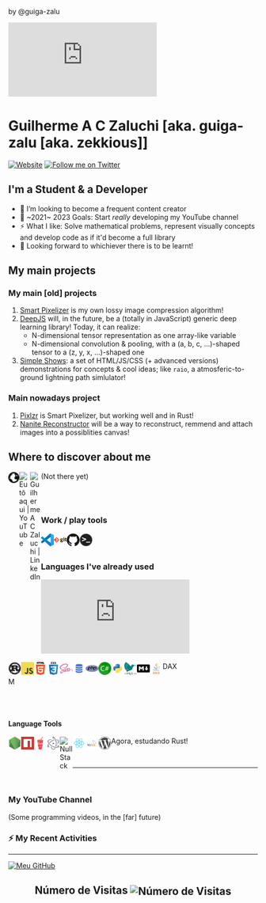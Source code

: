 by @guiga-zalu

[![guiga zalu](https://github-stats-evirunurm.vercel.app/api/stats.js?username=guiga-zalu&peng=false)](https://github.com/evirunurm/github-stats)

# Guilherme A C Zaluchi [aka. guiga-zalu [aka. zekkious]]

[![Website](https://img.shields.io/website?label=guilherme.zaluchi.com.br&style=for-the-badge&url=https%3A%2F%2Fguilherme.zaluchi.com.br)][website]
[![Follow me on Twitter](https://img.shields.io/twitter/follow/GZaluchi?color=1DA1F2&logo=twitter&style=for-the-badge)][twitter_follow]

## I'm a Student & a Developer

- 👯 I’m looking to become a frequent content creator
- 🥅 ~2021~ 2023 Goals: Start _really_ developing my YouTube channel
- ⚡ What I like: Solve mathematical problems, represent visually concepts and develop code as if it'd become a full library
- 🔭 Looking forward to whichiever there is to be learnt!

## My main projects

### My main \[old\] projects

1. [Smart Pixelizer](https://github.com/guiga-zalu/smart-pixelizer) is my own lossy image compression algorithm!  
1. [DeepJS](https://github.com/guiga-zalu/deepjs) will, in the future, be a (totally in JavaScript) generic deep learning library! Today, it can realize:
   - N-dimensional tensor representation as one array-like variable
   - N-dimensional convolution & pooling, with a (a, b, c, ...)-shaped tensor to a (z, y, x, ...)-shaped one
1. [Simple Shows](https://github.com/guiga-zalu/simple-shows): a set of HTML/JS/CSS (+ advanced versions) demonstrations for concepts & cool ideas; like `raio`, a atmosferic-to-ground lightning path simlulator!

### Main nowadays project

1. [Pixlzr](https://github.com/guiga-zalu/pixlzr-rust) is Smart Pixelizer, but working well and in Rust!  
2. [Nanite Reconstructor](https://github.com/guiga-zalu/nanite-reconstructor) will be a way to reconstruct, remmend and attach images into a possiblities canvas!

## Where to discover about me

[<img align="left" alt="guilherme.zaluchi.com.br" width="22px" src="https://raw.githubusercontent.com/iconic/open-iconic/master/svg/globe.svg" />][website] (Not there yet)
[<img align="left" alt="Eu tô aqui | YouTube" width="22px" src="https://cdn.jsdelivr.net/npm/simple-icons@v3/icons/youtube.svg" />][youtube]
[<img align="left" alt="Guilherme A C Zaluchi | LinkedIn" width="22px" src="https://cdn.jsdelivr.net/npm/simple-icons@v3/icons/linkedin.svg" />][linkedin]

<br /><br />

### Work / play tools

<img align="left" alt="Visual Studio Code" width="26px" src="https://raw.githubusercontent.com/github/explore/80688e429a7d4ef2fca1e82350fe8e3517d3494d/topics/visual-studio-code/visual-studio-code.png" />
<img align="left" alt="Git" width="26px" src="https://raw.githubusercontent.com/github/explore/80688e429a7d4ef2fca1e82350fe8e3517d3494d/topics/git/git.png" />
<img align="left" alt="GitHub" width="26px" src="https://raw.githubusercontent.com/github/explore/78df643247d429f6cc873026c0622819ad797942/topics/github/github.png" />
<img align="left" alt="Terminal" width="26px" src="https://raw.githubusercontent.com/github/explore/80688e429a7d4ef2fca1e82350fe8e3517d3494d/topics/terminal/terminal.png" />

<br /><br />

### Languages I've already used

[![Linguagens de Programação](https://github-stats-evirunurm.vercel.app/api/languages.js?username=guiga-zalu)](https://github.com/evirunurm/github-stats)

<img align="left" alt="Rust" width="26px" src="https://raw.githubusercontent.com/github/explore/80688e429a7d4ef2fca1e82350fe8e3517d3494d/topics/rust/rust.png" />
<img align="left" alt="JavaScript" width="26px" src="https://raw.githubusercontent.com/github/explore/80688e429a7d4ef2fca1e82350fe8e3517d3494d/topics/javascript/javascript.png" />
<img align="left" alt="HTML5" width="26px" src="https://raw.githubusercontent.com/github/explore/80688e429a7d4ef2fca1e82350fe8e3517d3494d/topics/html/html.png" />
<img align="left" alt="CSS3" width="26px" src="https://raw.githubusercontent.com/github/explore/80688e429a7d4ef2fca1e82350fe8e3517d3494d/topics/css/css.png" />
<img align="left" alt="Sass" width="26px" src="https://raw.githubusercontent.com/github/explore/80688e429a7d4ef2fca1e82350fe8e3517d3494d/topics/sass/sass.png" />
<img align="left" alt="SQL" width="26px" src="https://raw.githubusercontent.com/github/explore/80688e429a7d4ef2fca1e82350fe8e3517d3494d/topics/sql/sql.png" />
<img align="left" alt="PHP" width="26px" src="https://raw.githubusercontent.com/github/explore/ccc16358ac4530c6a69b1b80c7223cd2744dea83/topics/php/php.png" />
<img align="left" alt="C#" width="26px" src="https://raw.githubusercontent.com/github/explore/80688e429a7d4ef2fca1e82350fe8e3517d3494d/topics/csharp/csharp.png" />
<img align="left" alt="Python" width="26px" src="https://raw.githubusercontent.com/github/explore/80688e429a7d4ef2fca1e82350fe8e3517d3494d/topics/python/python.png" />
<img align="left" alt="LaTeX" width="26px" src="https://raw.githubusercontent.com/github/explore/80688e429a7d4ef2fca1e82350fe8e3517d3494d/topics/latex/latex.png" />
<img align="left" alt="Markdown" width="26px" src="https://raw.githubusercontent.com/github/explore/80688e429a7d4ef2fca1e82350fe8e3517d3494d/topics/markdown/markdown.png" />
<img align="left" alt="Java" width="26px" src="https://raw.githubusercontent.com/github/explore/80688e429a7d4ef2fca1e82350fe8e3517d3494d/topics/java/java.png" />

DAX

M

<br /><br />

#### Language Tools

<img align="left" alt="Node.js" width="26px" src="https://raw.githubusercontent.com/github/explore/80688e429a7d4ef2fca1e82350fe8e3517d3494d/topics/nodejs/nodejs.png" />
<img align="left" alt="NPM" width="26px" src="https://raw.githubusercontent.com/github/explore/80688e429a7d4ef2fca1e82350fe8e3517d3494d/topics/npm/npm.png" />
<img align="left" alt="Gulp" width="26px" src="https://raw.githubusercontent.com/github/explore/80688e429a7d4ef2fca1e82350fe8e3517d3494d/topics/gulp/gulp.png" />
<img align="left" alt="Electron" width="26px" src="https://raw.githubusercontent.com/github/explore/80688e429a7d4ef2fca1e82350fe8e3517d3494d/topics/electron/electron.png" />
<img align="left" alt="NullStack" width="26px" src="https://avatars.githubusercontent.com/u/63256628?s=26&v=4" />
<img align="left" alt="React" width="26px" src="https://raw.githubusercontent.com/github/explore/80688e429a7d4ef2fca1e82350fe8e3517d3494d/topics/react/react.png" />
<img align="left" alt="MySQL" width="26px" src="https://raw.githubusercontent.com/github/explore/80688e429a7d4ef2fca1e82350fe8e3517d3494d/topics/mysql/mysql.png" />
<img align="left" alt="WordPress" width="26px" src="https://raw.githubusercontent.com/github/explore/80688e429a7d4ef2fca1e82350fe8e3517d3494d/topics/wordpress/wordpress.png" />

Agora, estudando Rust!

<br />
<hr />
<br />

### My YouTube Channel

(Some programming videos, in the \[far\] future)

<!-- YOUTUBE:START -->
<!-- YOUTUBE:END -->

### :zap: My Recent Activities

<!--START_SECTION:activity-->
<!--END_SECTION:activity-->

---

[![Meu GitHub](https://github-readme-stats.vercel.app/api?username=guiga-zalu&count_private=true&show_icons=true&locale=pt-br&hide_rank=true&include_all_commits=true&custom_title=Estat%C3%ADsticas%20deste%20GitHub&card_width=350px&theme=dracula&bg_color=30,582a46,283246,283040,502038)](https://github.com/anuraghazra/github-readme-stats)

[website]: https://guilherme.zaluchi.com.br
[youtube]: https://www.youtube.com/channel/UCVQG0J9ZgdzJafCBSpTKnKA
[twitter_follow]: https://twitter.com/intent/follow?original_referer=https%3A%2F%2Fgithub.com%2Fguiga-zalu&screen_name=GZaluchi
[linkedin]: https://www.linkedin.com/in/guilherme-alves-c-zaluchi/

<p align="center">
  <h2 align="center">Número de Visitas <img align="center" src="https://profile-counter.glitch.me/guiga-zalu.guiga-zalu/count.svg" alt="Número de Visitas" /></h2>
</p>
